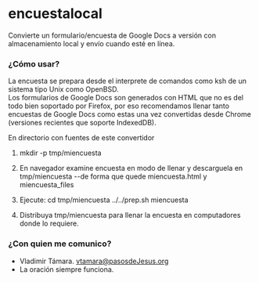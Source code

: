 # encuestalocal #

Convierte un formulario/encuesta de Google Docs a versión con almacenamiento 
local y envío cuando esté en línea.

### ¿Cómo usar? ###

La encuesta se prepara desde el interprete de comandos como ksh de un 
sistema tipo Unix como OpenBSD.   
Los formularios de Google Docs son generados con HTML que no es del todo 
bien soportado por Firefox, por eso recomendamos llenar tanto encuestas de 
Google Docs como estas una vez convertidas desde Chrome (versiones recientes 
que soporte IndexedDB).

En directorio con fuentes de este convertidor

1. mkdir -p tmp/miencuesta


2. En navegador examine encuesta en modo de llenar y descarguela en 
    tmp/miencuesta --de forma que quede miencuesta.html y miencuesta_files

3. Ejecute: 
    cd tmp/miencuesta
    ../../prep.sh miencuesta

4. Distribuya tmp/miencuesta para llenar la encuesta en computadores donde
  lo requiere.


### ¿Con quien me comunico? ###

* Vladimir Támara. vtamara@pasosdeJesus.org
* La oración siempre funciona.

